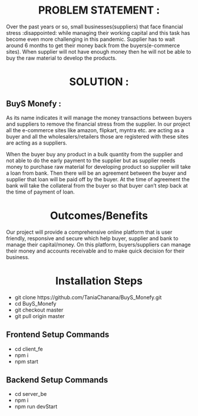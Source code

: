 <h1 align="center">PROBLEM STATEMENT :</h1> 
<p>Over the past years or so, small businesses(suppliers) that face financial stress :disappointed: while managing their working capital and this task has become even more challenging in this pandemic. Supplier has to wait around 6 months to get their money back from the buyers(e-commerce sites).
When supplier will not have enough money then he will not be able to buy the raw material to develop the products.</p>

<h1 align="center">SOLUTION : </h1>
<h2>BuyS Monefy :</h2> <p>As its name indicates it will manage the money transactions between buyers and suppliers to remove the financial stress from the supplier. 
In our project all the e-commerce sites like amazon, flipkart, myntra etc. are acting as a buyer and all the wholesalers/retailers those are registered with these sites are acting as a suppliers. </p>

<p>When the buyer buy any product in a bulk quantity from the supplier and not able to do the early payment to the supplier but as supplier needs money to purchase raw material for developing product so supplier will take a loan from bank.
Then there will be an agreement between the buyer and supplier that loan will be paid off by the buyer.
At the time of agreement the bank will take the collateral from the buyer so that buyer can’t step back at the time of payment of loan.</p>

<h1 align="center">Outcomes/Benefits</h1>
<p>Our project will provide a comprehensive online platform that is user friendly, responsive and secure which help buyer, supplier and bank to manage their capital/money.
On this platform, buyers/suppliers can manage their money and accounts receivable and to make quick decision for their business.</p>

<h1 align="center">Installation Steps</h1>
<ul>
    <li>git clone https://github.com/TaniaChanana/BuyS_Monefy.git</li>
    <li>cd BuyS_Monefy</li>
    <li>git checkout master</li>
    <li>git pull origin master</li>
</ul>
<h2>Frontend Setup Commands</h2>
<ul>
    <li>cd client_fe</li>
    <li>npm i</li>
    <li>npm start</li>
</ul>
<h2>Backend Setup Commands</h2>
<ul>
    <li>cd server_be</li>
    <li>npm i</li>
    <li>npm run devStart</li>
</ul>




